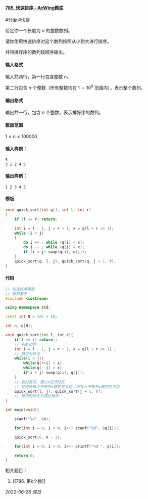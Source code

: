 #### [785. 快速排序 - AcWing题库](https://www.acwing.com/problem/content/787/)

#分治 #快排 

给定你一个长度为 $n$ 的整数数列。

请你使用快速排序对这个数列按照从小到大进行排序。

并将排好序的数列按顺序输出。

#### 输入格式

输入共两行，第一行包含整数 $n$。

第二行包含 $n$ 个整数（所有整数均在 $1∼10^9$ 范围内），表示整个数列。

#### 输出格式

输出共一行，包含 $n$ 个整数，表示排好序的数列。

#### 数据范围

$1≤n≤100000$

#### 输入样例：

```in
5
3 1 2 4 5
```

#### 输出样例：

```out
1 2 3 4 5
```

#### 模板

```cpp
void quick_sort(int q[], int l, int r)
{
    if (l >= r) return;

    int i = l - 1, j = r + 1, x = q[l + r >> 1];
    while (i < j)
    {
        do i ++ ; while (q[i] < x);
        do j -- ; while (q[j] > x);
        if (i < j) swap(q[i], q[j]);
    }
    quick_sort(q, l, j), quick_sort(q, j + 1, r);
}
```

#### 代码

```cpp
// 快速排序模板
// 思想基于
#include <iostream>

using namespace std;

const int N = 1e5 + 10;

int n, q[N];

void quick_sort(int l, int r){
    if(l >= r) return ;
    // 判断边界
    int i = l - 1, j = r + 1, x = q[l + r >> 1] ;
    // 确定分界点
    while(i < j){
        while(q[++i] < x);
        while(q[--j] > x);
        if(i < j) swap(q[i], q[j]);
    }
    // 划分区间，通过x进行分区
    // 使得所有小于等于x都在左半边，所有大于等于x都在右半边
    quick_sort(l, j), quick_sort(j + 1, r);
    // 递归的给左右两边排序 
}

int main(void){

    scanf("%d", &n);

    for(int i = 0; i < n; i++) scanf("%d", &q[i]);

    quick_sort(0, n - 1);

    for(int i = 0; i < n; i++) printf("%d ", q[i]);

    return 0;
}
```


相关题目：
1. [[786. 第k个数]]

*2022-06-26 周日*